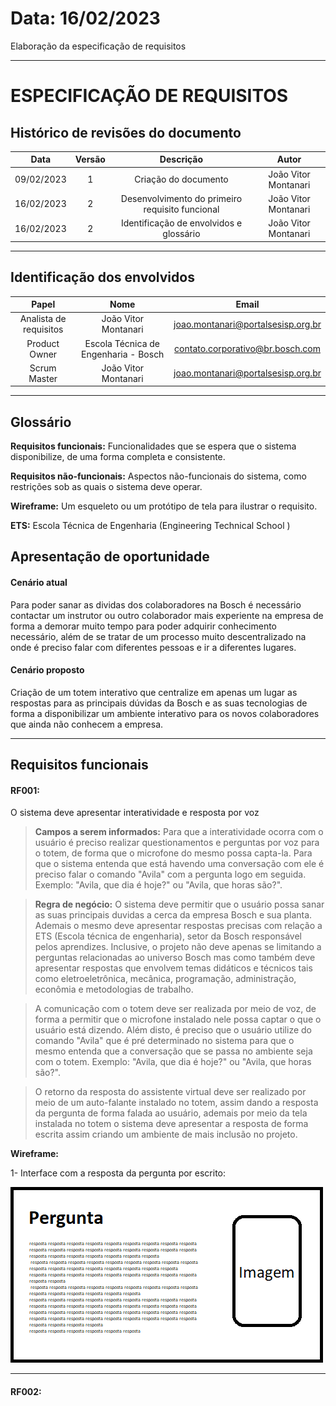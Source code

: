 # Data: 16/02/2023

Elaboração da especificação de requisitos

***

# ESPECIFICAÇÃO DE REQUISITOS

## Histórico de revisões do documento
| Data | Versão | Descrição | Autor |
| :-----: | :-----: | :-----: | :-----: |
| 09/02/2023 | 1 | Criação do documento | João Vitor Montanari |
| 16/02/2023 | 2 | Desenvolvimento do primeiro requisito funcional | João Vitor Montanari |
| 16/02/2023 | 2 | Identificação de envolvidos e glossário | João Vitor Montanari |

****

## Identificação dos envolvidos
| Papel | Nome | Email |
| :-----: | :-----: | :-----: |
| Analista de requisitos | João Vitor Montanari | joao.montanari@portalsesisp.org.br |
| Product Owner | Escola Técnica de Engenharia - Bosch | contato.corporativo@br.bosch.com |
| Scrum Master | João Vitor Montanari | joao.montanari@portalsesisp.org.br |

***

## Glossário
**Requisitos funcionais:** Funcionalidades que se espera que o sistema disponibilize, de uma forma completa e consistente.

**Requisitos não-funcionais:** Aspectos não-funcionais do sistema, como restrições sob as quais o sistema deve operar.

**Wireframe:** Um esqueleto ou um protótipo de tela para ilustrar o requisito.

**ETS:** Escola Técnica de Engenharia (Engineering Technical School )

## Apresentação de oportunidade

#### Cenário atual
Para poder sanar as dividas dos colaboradores na Bosch é necessário contactar um instrutor ou outro colaborador mais experiente na empresa de forma a demorar muito tempo para poder adquirir conhecimento necessário, além de se tratar de um processo muito descentralizado na onde é preciso falar com diferentes pessoas e ir a diferentes lugares.

#### Cenário proposto
Criação de um totem interativo que centralize em apenas um lugar as respostas para as principais dúvidas da Bosch e as suas tecnologias de forma a disponibilizar um ambiente interativo para os novos colaboradores que ainda não conhecem a empresa.

***

## Requisitos funcionais

#### RF001:
O sistema deve apresentar interatividade e resposta por voz
> **Campos a serem informados:** Para que a interatividade ocorra com o usuário é preciso realizar questionamentos e perguntas por voz para o totem, de forma que o microfone do mesmo possa capta-la. Para que o sistema entenda que está havendo uma conversação com ele é preciso falar o comando "Avila" com a pergunta logo em seguida. Exemplo: "Avila, que dia é hoje?" ou "Avila, que horas são?".

> **Regra de negócio:** O sistema deve permitir que o usuário possa sanar as suas principais duvidas a cerca da empresa Bosch e sua planta. Ademais o mesmo deve apresentar respostas precisas com relação a ETS (Escola técnica de engenharia), setor da Bosch responsável pelos aprendizes. Inclusive, o projeto não deve apenas se limitando a perguntas relacionadas ao universo Bosch mas como também deve apresentar respostas que envolvem temas didáticos e técnicos tais como eletroeletrônica, mecânica, programação, administração, econômia e metodologias de trabalho.

> A comunicação com o totem deve ser realizada por meio de voz, de forma a permitir que o microfone instalado nele possa captar o que o usuário está dizendo. Além disto, é preciso que o usuário utilize do comando "Avila" que é pré determinado no sistema para que o mesmo entenda que a conversação que se passa no ambiente seja com o totem. Exemplo: "Avila, que dia é hoje?" ou "Avila, que horas são?".

> O retorno da resposta do assistente virtual deve ser realizado por meio de um auto-falante instalado no totem, assim dando a resposta da pergunta de forma falada ao usuário, ademais por meio da tela instalada no totem o sistema deve apresentar a resposta de forma escrita assim criando um ambiente de mais inclusão no projeto.

**Wireframe:**

1- Interface com a resposta da pergunta por escrito:

![imagem](https://raw.githubusercontent.com/tcc-virtual-assistant/docs/main/Imagens/16-02-23/wireframe_rf001.png)

***

#### RF002: